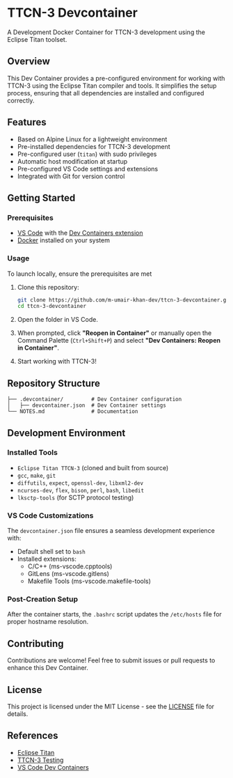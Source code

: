 # TTCN-3 Devcontainer

A Development Docker Container for TTCN-3 development using the Eclipse Titan toolset.

## Overview

This Dev Container provides a pre-configured environment for working with TTCN-3 using the Eclipse Titan compiler and tools. It simplifies the setup process, ensuring that all dependencies are installed and configured correctly.

## Features

- Based on Alpine Linux for a lightweight environment
- Pre-installed dependencies for TTCN-3 development
- Pre-configured user (`titan`) with sudo privileges
- Automatic host modification at startup
- Pre-configured VS Code settings and extensions
- Integrated with Git for version control

## Getting Started

### Prerequisites

- [VS Code](https://code.visualstudio.com/) with the [Dev Containers extension](https://marketplace.visualstudio.com/items?itemName=ms-vscode-remote.remote-containers)
- [Docker](https://www.docker.com/) installed on your system

### Usage
To launch locally, ensure the prerequisites are met


1. Clone this repository:
   ```sh
   git clone https://github.com/m-umair-khan-dev/ttcn-3-devcontainer.git
   cd ttcn-3-devcontainer
   ```

2. Open the folder in VS Code.

3. When prompted, click **"Reopen in Container"** or manually open the Command Palette (`Ctrl+Shift+P`) and select **"Dev Containers: Reopen in Container"**.

4. Start working with TTCN-3!

## Repository Structure

```
├── .devcontainer/         # Dev Container configuration
│   ├── devcontainer.json  # Dev Container settings
└── NOTES.md               # Documentation
```

## Development Environment

### Installed Tools

- `Eclipse Titan TTCN-3` (cloned and built from source)
- `gcc`, `make`, `git`
- `diffutils`, `expect`, `openssl-dev`, `libxml2-dev`
- `ncurses-dev`, `flex`, `bison`, `perl`, `bash`, `libedit`
- `lksctp-tools` (for SCTP protocol testing)

### VS Code Customizations

The `devcontainer.json` file ensures a seamless development experience with:

- Default shell set to `bash`
- Installed extensions:
  - C/C++ (ms-vscode.cpptools)
  - GitLens (ms-vscode.gitlens)
  - Makefile Tools (ms-vscode.makefile-tools)

### Post-Creation Setup

After the container starts, the `.bashrc` script updates the `/etc/hosts` file for proper hostname resolution.

## Contributing

Contributions are welcome! Feel free to submit issues or pull requests to enhance this Dev Container.

## License

This project is licensed under the MIT License - see the [LICENSE](LICENSE) file for details.

## References

- [Eclipse Titan](https://www.eclipse.org/titan/)
- [TTCN-3 Testing](https://en.wikipedia.org/wiki/Testing_and_Test_Control_Notation)
- [VS Code Dev Containers](https://code.visualstudio.com/docs/remote/containers)

